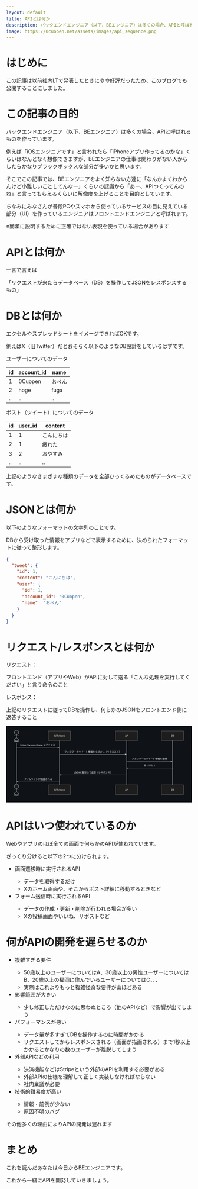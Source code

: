 ```yaml
---
layout: default
title: APIとは何か
description: バックエンドエンジニア（以下、BEエンジニア）は多くの場合、APIと呼ばれるものを作っています。
image: https://0cuopen.net/assets/images/api_sequence.png
---
```


# はじめに

この記事は以前社内LTで発表したときにやや好評だったため、このブログでも公開することにしました。

# この記事の目的

バックエンドエンジニア（以下、BEエンジニア）は多くの場合、APIと呼ばれるものを作っています。

例えば「iOSエンジニアです」と言われたら「iPhoneアプリ作ってるのかな」くらいはなんとなく想像できますが、BEエンジニアの仕事は関わりがない人からしたらかなりブラックボックスな部分が多いかと思います。

そこでこの記事では、BEエンジニアをよく知らない方達に「なんかよくわからんけど小難しいことしてんなー」くらいの認識から「あー、APIつくってんのね」と言ってもらえるくらいに解像度を上げることを目的としています。

ちなみにみなさんが普段PCやスマホから使っているサービスの目に見えている部分（UI）を作っているエンジニアはフロントエンドエンジニアと呼ばれます。

※簡潔に説明するために正確ではない表現を使っている場合があります

# APIとは何か

一言で言えば

「リクエストが来たらデータベース（DB）を操作してJSONをレスポンスするもの」

# DBとは何か

エクセルやスプレッドシートをイメージできればOKです。

例えばX（旧Twitter）だとおそらく以下のようなDB設計をしているはずです。

ユーザーについてのデータ

|id|account_id|name|
|--|--|--|
|1|0Cuopen|おぺん|
|2|hoge|fuga|
|..|..|..|

ポスト（ツイート）についてのデータ

|id|user_id|content|
|--|--|--|
|1|1|こんにちは|
|2|1|疲れた|
|3|2|おやすみ|
|..|..|..|

上記のようなさまざまな種類のデータを全部ひっくるめたものがデータベースです。

# JSONとは何か

以下のようなフォーマットの文字列のことです。

DBから受け取った情報をアプリなどで表示するために、決められたフォーマットに従って整形します。

```json
{
  "tweet": {
    "id": 1,
    "content": "こんにちは",
    "user": {
      "id": 1,
      "account_id": "0Cuopen",
      "name": "おぺん"
    }
  }
}
```

# リクエスト/レスポンスとは何か

リクエスト：

フロントエンド（アプリやWeb）がAPIに対して送る「こんな処理を実行してください」と言う命令のこと

レスポンス：

上記のリクエストに従ってDBを操作し、何らかのJSONをフロントエンド側に返答すること

<img src="assets/images/api_sequence.png" alt="api_sequence" class="blog_image">

# APIはいつ使われているのか

Webやアプリのほぼ全ての画面で何らかのAPIが使われています。

ざっくり分けると以下の2つに分けられます。

<div class="ul_wrapper">
  <ul>
    <li>画面遷移時に実行されるAPI</li>
    <ul>
      <li>データを取得するだけ</li>
      <li>Xのホーム画面や、そこからポスト詳細に移動するときなど</li>
    </ul>
    <li>フォーム送信時に実行されるAPI</li>
    <ul>
      <li>データの作成・更新・削除が行われる場合が多い</li>
      <li>Xの投稿画面やいいね、リポストなど</li>
    </ul>
  </ul>
</div>

# 何がAPIの開発を遅らせるのか

<div class="ul_wrapper">
  <ul>
    <li>複雑すぎる要件</li>
    <ul>
      <li>50歳以上のユーザーについてはA、30歳以上の男性ユーザーについてはB、20歳以上の福岡に住んでいるユーザーについてはC、、、</li>
      <li>実際はこれよりもっと複雑怪奇な要件が山ほどある</li>
    </ul>
    <li>影響範囲が大きい</li>
    <ul>
      <li>少し修正しただけなのに思わぬところ（他のAPIなど）で影響が出てしまう</li>
    </ul>
    <li>パフォーマンスが悪い</li>
    <ul>
      <li>データ量が多すぎてDBを操作するのに時間がかかる</li>
      <li>リクエストしてからレスポンスされる（画面が描画される）まで1秒以上かかるとかなりの数のユーザーが離脱してしまう</li>
    </ul>
    <li>外部APIなどの利用</li>
    <ul>
      <li>決済機能などはStripeという外部のAPIを利用する必要がある</li>
      <li>外部APIの仕様を理解して正しく実装しなければならない</li>
      <li>社内稟議が必要</li>
    </ul>
    <li>技術的難易度が高い</li>
    <ul>
      <li>情報・前例が少ない</li>
      <li>原因不明のバグ</li>
    </ul>
  </ul>
</div>

その他多くの理由によりAPIの開発は遅れます

# まとめ

これを読んだあなたは今日からBEエンジニアです。

これから一緒にAPIを開発していきましょう。
